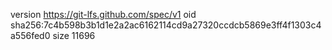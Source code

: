 version https://git-lfs.github.com/spec/v1
oid sha256:7c4b598b3b1d1e2a2ac6162114cd9a27320ccdcb5869e3ff4f1303c4a556fed0
size 11696
